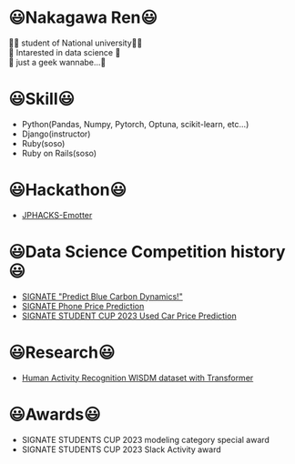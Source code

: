 # 😃Nakagawa Ren😃
👨‍🎓 student of National university👨‍🎓  
🤔 Intarested in data science 🤔  
🫥 just a geek wannabe...🫥  

# 😃Skill😃
- Python(Pandas, Numpy, Pytorch, Optuna, scikit-learn, etc...)
- Django(instructor)
- Ruby(soso)
- Ruby on Rails(soso)

# 😃Hackathon😃
- [JPHACKS-Emotter](https://github.com/rakawanegan/Emotter)

# 😃Data Science Competition history😃
- [SIGNATE "Predict Blue Carbon Dynamics!"](https://github.com/rakawanegan/bluecarbon_portfolio)
- [SIGNATE Phone Price Prediction](https://github.com/rakawanegan/phonepriceprediction_portfolio)
- [SIGNATE STUDENT CUP 2023 Used Car Price Prediction](https://github.com/rakawanegan/signatestudentcup2023_portfolio)

# 😃Research😃
- [Human Activity Recognition WISDM dataset with Transformer](https://github.com/rakawanegan/humanactivityrecognition_portfolio)

# 😃Awards😃
- SIGNATE STUDENTS CUP 2023 modeling category special award
- SIGNATE STUDENTS CUP 2023 Slack Activity award
